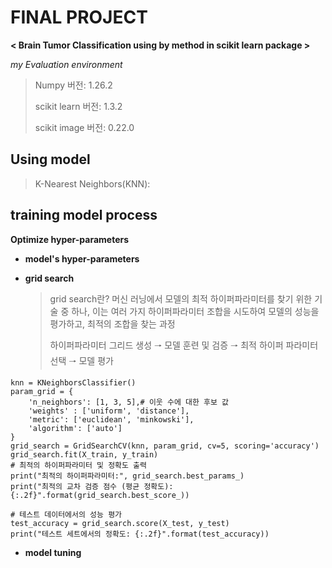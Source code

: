 # FINAL PROJECT

**< Brain Tumor Classification using by method in scikit learn package >**

*my Evaluation environment*

>Numpy 버전: 1.26.2
>
>scikit learn 버전: 1.3.2
>
>scikit image 버전: 0.22.0

## Using model
> K-Nearest Neighbors(KNN): 

## training model process

**Optimize hyper-parameters**

  - **model's hyper-parameters**

  - **grid search**

    >grid search란?  머신 러닝에서 모델의 최적 하이퍼파라미터를 찾기 위한 기술 중 하나,  이는 여러 가지 하이퍼파라미터 조합을 시도하여 모델의 성능을 평가하고, 최적의 조합을 찾는 과정
    >
    > 하이퍼파라미터 그리드 생성 🠒 모델 훈련 및 검증 🠒 최적 하이퍼 파라미터 선택 🠒 모델 평가
    >
```
knn = KNeighborsClassifier()
param_grid = {
    'n_neighbors': [1, 3, 5],# 이웃 수에 대한 후보 값
    'weights' : ['uniform', 'distance'],
    'metric': ['euclidean', 'minkowski'],
    'algorithm': ['auto']
}
grid_search = GridSearchCV(knn, param_grid, cv=5, scoring='accuracy')
grid_search.fit(X_train, y_train)
# 최적의 하이퍼파라미터 및 정확도 출력
print("최적의 하이퍼파라미터:", grid_search.best_params_)
print("최적의 교차 검증 점수 (평균 정확도): {:.2f}".format(grid_search.best_score_))

# 테스트 데이터에서의 성능 평가
test_accuracy = grid_search.score(X_test, y_test)
print("테스트 세트에서의 정확도: {:.2f}".format(test_accuracy))
```

  - **model tuning**

